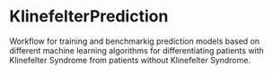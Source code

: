 # KlinefelterPrediction

Workflow for training and benchmarkig prediction models based on different machine learning algorithms for differentiating patients with Klinefelter 
Syndrome from patients without Klinefelter Syndrome.

